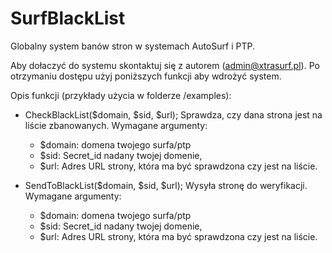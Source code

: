 # SurfBlackList
Globalny system banów stron w systemach AutoSurf i PTP.

Aby dołaczyć do systemu skontaktuj się z autorem (admin@xtrasurf.pl). 
Po otrzymaniu dostępu użyj poniższych funkcji aby wdrożyć system. 

Opis funkcji (przykłady użycia w folderze /examples):

  - CheckBlackList($domain, $sid, $url); Sprawdza, czy dana strona jest na liście zbanowanych. Wymagane argumenty:
    - $domain: domena twojego surfa/ptp
    - $sid: Secret_id nadany twojej domenie,
    - $url: Adres URL strony, która ma być sprawdzona czy jest na liście.
    
  - SendToBlackList($domain, $sid, $url); Wysyła stronę do weryfikacji. Wymagane argumenty:
    - $domain: domena twojego surfa/ptp
    - $sid: Secret_id nadany twojej domenie,
    - $url: Adres URL strony, która ma być sprawdzona czy jest na liście.
    
 
